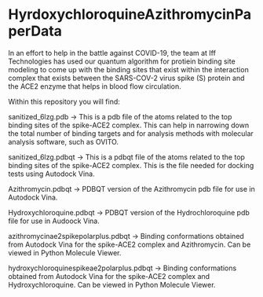 # HyrdoxychloroquineAzithromycinPaperData
In an effort to help in the battle against COVID-19, the team at Iff Technologies has used our quantum algorithm for protiein binding site modeling to come up with the binding sites that exist within the interaction complex that exists between the SARS-COV-2 virus spike (S) protein and the ACE2 enzyme that helps in blood flow circulation. 

Within this repository you will find: 

sanitized_6lzg.pdb -> This is a pdb file of the atoms related to the top binding sites of the spike-ACE2 complex. This can help in narrowing down the total number of binding targets and for analysis methods with molecular analysis software, such as OVITO.

sanitized_6lzg.pdbqt -> This is a pdbqt file of the atoms related to the top binding sites of the spike-ACE2 complex. This is the file needed for docking tests using Autodock Vina. 

Azithromycin.pdbqt -> PDBQT version of the Azithromycin pdb file for use in Autodock Vina.

Hydroxychloroquine.pdbqt -> PDBQT version of the Hydrochloroquine pdb file for use in Audoock Vina.

azithromycinae2spikepolarplus.pdbqt -> Binding conformations obtained from Autodock Vina for the spike-ACE2 complex and Azithromycin. Can be viewed in Python Molecule Viewer.

hydroxychloroquinespikeae2polarplus.pdbqt -> Binding conformations obtained from Autodock Vina for the spike-ACE2 complex and Hydroxychloroquine. Can be viewed in Python Molecule Viewer.





